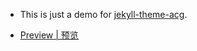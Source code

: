 - This is just a demo for [jekyll-theme-acg](https://github.com/coderzhaoziwei/jekyll-theme-acg).

- [Preview | 预览](https://coderzhaoziwei.github.io/jekyll-theme-acg-demo)
